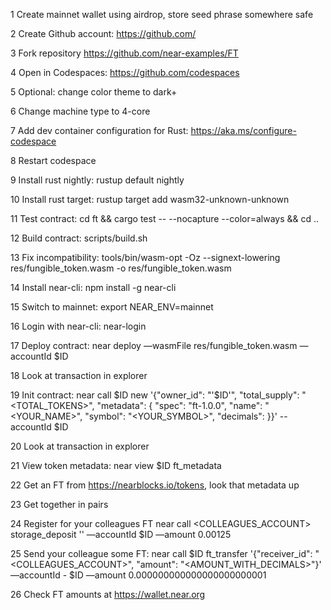 1 Create mainnet wallet using airdrop, store seed phrase somewhere safe

2 Create Github account: https://github.com/ 

3 Fork repository https://github.com/near-examples/FT 

4 Open in Codespaces: https://github.com/codespaces 

5 Optional: change color theme to dark+

6 Change machine type to 4-core

7 Add dev container configuration for Rust: https://aka.ms/configure-codespace 

8 Restart codespace

9 Install rust nightly: rustup default nightly 

10 Install rust target: rustup target add wasm32-unknown-unknown 

11 Test contract:
   cd ft && cargo test -- --nocapture --color=always && cd ..

12 Build contract:
   scripts/build.sh

13 Fix incompatibility:
   tools/bin/wasm-opt -Oz --signext-lowering res/fungible_token.wasm -o res/fungible_token.wasm 

14 Install near-cli:
   npm install -g near-cli 

15 Switch to mainnet:
   export NEAR_ENV=mainnet

16 Login with near-cli:
   near-login 

17 Deploy contract:
   near deploy —wasmFile res/fungible_token.wasm —accountId $ID 

18 Look at transaction in explorer

19 Init contract:
   near call $ID new '{"owner_id": "'$ID'", "total_supply": "<TOTAL_TOKENS>", "metadata": { "spec": "ft-1.0.0", "name": "<YOUR_NAME>", "symbol": "<YOUR_SYMBOL>", "decimals": <DECIMALS> }}' --accountId $ID

20 Look at transaction in explorer

21 View token metadata:
   near view $ID ft_metadata 

22 Get an FT from https://nearblocks.io/tokens, look that metadata up

23 Get together in pairs

24 Register for your colleagues FT
   near call <COLLEAGUES_ACCOUNT> storage_deposit '' —accountId $ID —amount 0.00125 

25 Send your colleague some FT:
   near call $ID ft_transfer '{"receiver_id": "<COLLEAGUES_ACCOUNT>", "amount": "<AMOUNT_WITH_DECIMALS>"}' —accountId - $ID —amount 0.000000000000000000000001 

26 Check FT amounts at https://wallet.near.org 